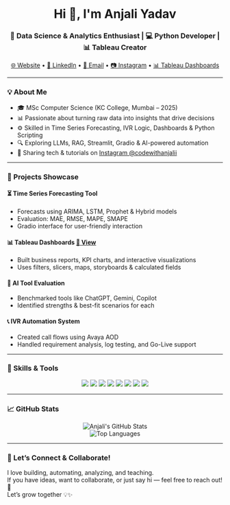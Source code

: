 <h1 align="center">Hi 👋, I'm Anjali Yadav</h1>
<h3 align="center">🚀 Data Science & Analytics Enthusiast | 💻 Python Developer | 📊 Tableau Creator</h3>

<p align="center">
  <a href="https://codewithanjalii.github.io/" target="_blank">🌐 Website</a> •
  <a href="https://www.linkedin.com/in/anjali-yadav-1a7921215/" target="_blank">🔗 LinkedIn</a> •
  <a href="mailto:hello.codewithanjalii@gmail.com">📩 Email</a> •
  <a href="https://www.instagram.com/codewithanjalii/" target="_blank">📷 Instagram</a> •
  <a href="https://public.tableau.com/app/profile/anjali.yadav2723/vizzes" target="_blank">📊 Tableau Dashboards</a>
</p>

---

### 💡 About Me

- 🎓 MSc Computer Science (KC College, Mumbai – 2025)
- 📊 Passionate about turning raw data into insights that drive decisions
- ⚙️ Skilled in Time Series Forecasting, IVR Logic, Dashboards & Python Scripting
- 🔍 Exploring LLMs, RAG, Streamlit, Gradio & AI-powered automation
- 🎥 Sharing tech & tutorials on [Instagram @codewithanjalii](https://www.instagram.com/codewithanjalii)

---

### 🌟 Projects Showcase

#### ⏳ Time Series Forecasting Tool
- Forecasts using ARIMA, LSTM, Prophet & Hybrid models
- Evaluation: MAE, RMSE, MAPE, SMAPE
- Gradio interface for user-friendly interaction

#### 📊 Tableau Dashboards [🔗 View](https://public.tableau.com/app/profile/anjali.yadav2723/vizzes)
- Built business reports, KPI charts, and interactive visualizations
- Uses filters, slicers, maps, storyboards & calculated fields

#### 🤖 AI Tool Evaluation
- Benchmarked tools like ChatGPT, Gemini, Copilot
- Identified strengths & best-fit scenarios for each

#### 📞 IVR Automation System
- Created call flows using Avaya AOD
- Handled requirement analysis, log testing, and Go-Live support

---

### 🧰 Skills & Tools

<p align="center">
  <img src="https://img.shields.io/badge/-Python-black?style=for-the-badge&logo=python" />
  <img src="https://img.shields.io/badge/-SQL-blue?style=for-the-badge&logo=mysql" />
  <img src="https://img.shields.io/badge/-Tableau-blueviolet?style=for-the-badge&logo=tableau" />
  <img src="https://img.shields.io/badge/-PowerBI-yellow?style=for-the-badge&logo=powerbi" />
  <img src="https://img.shields.io/badge/-Gradio-ff69b4?style=for-the-badge&logo=python" />
  <img src="https://img.shields.io/badge/-Streamlit-red?style=for-the-badge&logo=streamlit" />
  <img src="https://img.shields.io/badge/-Git-black?style=for-the-badge&logo=git" />
  <img src="https://img.shields.io/badge/-VSCode-blue?style=for-the-badge&logo=visualstudiocode" />
</p>

---

### 📈 GitHub Stats

<p align="center">
  <img src="https://github-readme-stats.vercel.app/api?username=codewithanjalii&show_icons=true&theme=tokyonight&hide_border=true" alt="Anjali's GitHub Stats" />
  <br/>
  <img src="https://github-readme-stats.vercel.app/api/top-langs/?username=codewithanjalii&layout=compact&theme=tokyonight&hide_border=true" alt="Top Languages" />
</p>

---

### 🙌 Let’s Connect & Collaborate!

I love building, automating, analyzing, and teaching.  
If you have ideas, want to collaborate, or just say hi — feel free to reach out! 💬  
Let’s grow together 💡✨
